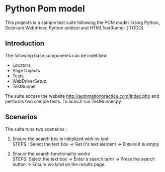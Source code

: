 # Python Pom model
This projects is a sample test suite following the POM model. Using Python, Selenium Webdriver, Python unittest and HTMLTestRunner ( TODO)
 
## Introduction
The following base components can be indetified 
- Locators
- Page Objects
- Tests
- WebDriverSetup
- TestRunner 

The suite access the website http://automationpractice.com/index.php and performs two sample tests.
To launch run TestRunner.py

## Scenarios
The suite runs two scenarios :

1) Ensure the search box is initialized with no text  
STEPS : Select the text box -> Get it's text element -> Ensure it is empty

2) Ensure the search functionality works  
STEPS: Select the text box -> Enter a search term -> Press the search button -> Ensure we land on the results page






